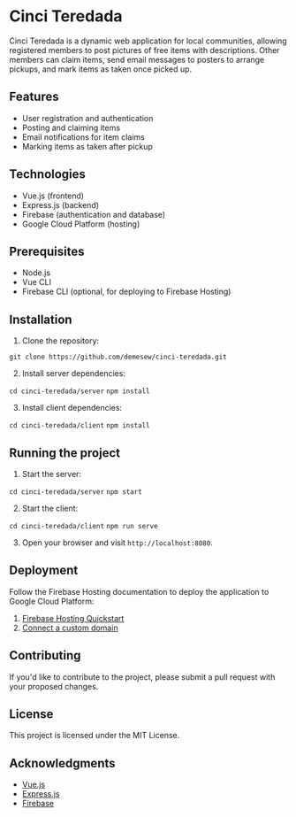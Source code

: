# Cinci Teredada

Cinci Teredada is a dynamic web application for local communities, allowing registered members to post pictures of free items with descriptions. Other members can claim items, send email messages to posters to arrange pickups, and mark items as taken once picked up.

## Features

- User registration and authentication
- Posting and claiming items
- Email notifications for item claims
- Marking items as taken after pickup

## Technologies

- Vue.js (frontend)
- Express.js (backend)
- Firebase (authentication and database)
- Google Cloud Platform (hosting)

## Prerequisites

- Node.js
- Vue CLI
- Firebase CLI (optional, for deploying to Firebase Hosting)

## Installation

1. Clone the repository:

```git clone https://github.com/demesew/cinci-teredada.git```

2. Install server dependencies:

```cd cinci-teredada/server```
```npm install```

3. Install client dependencies:

```cd cinci-teredada/client```
```npm install```


## Running the project

1. Start the server:

```cd cinci-teredada/server```
```npm start```


2. Start the client:

```cd cinci-teredada/client```
```npm run serve```

3. Open your browser and visit `http://localhost:8080`.

## Deployment

Follow the Firebase Hosting documentation to deploy the application to Google Cloud Platform:

1. [Firebase Hosting Quickstart](https://firebase.google.com/docs/hosting/quickstart)
2. [Connect a custom domain](https://firebase.google.com/docs/hosting/custom-domain)

## Contributing

If you'd like to contribute to the project, please submit a pull request with your proposed changes.

## License

This project is licensed under the MIT License.

## Acknowledgments

- [Vue.js](https://vuejs.org/)
- [Express.js](https://expressjs.com/)
- [Firebase](https://firebase.google.com/)